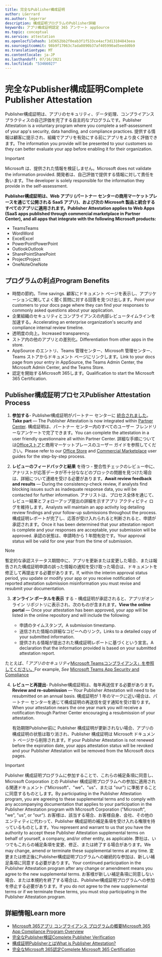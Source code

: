 ```yaml
---
title: 完全なPublisher構成証明
author: LGerrard
ms.author: legerrar
description: 構成証明プログラムのPublisher詳細
keywords: アプリ構成証明認定 365 アンケート appSource
ms.topic: conceptual
ms.service: attestation
ms.openlocfilehash: 1d3652bb2f0eab3f1f533ce4acf3d13104843eea
ms.sourcegitcommit: 98b9f17063c7ada0890b37af405990ad5eedd0b9
ms.translationtype: MT
ms.contentlocale: ja-JP
ms.lasthandoff: 07/16/2021
ms.locfileid: "53466027"
---
```

# <a name="complete-publisher-attestation"></a><span data-ttu-id="c62c6-104">完全なPublisher構成証明</span><span class="sxs-lookup"><span data-stu-id="c62c6-104">Complete Publisher Attestation</span></span>

<span data-ttu-id="c62c6-105">Publisher構成証明は、アプリのセキュリティ、データ処理、コンプライアンスプラクティスの自己評価を完了する自主的なプログラムです。</span><span class="sxs-lookup"><span data-stu-id="c62c6-105">Publisher Attestation is a voluntary program where you complete a self-assessment of your app's security, data handling, and compliance practices.</span></span> <span data-ttu-id="c62c6-106">提供する情報は顧客に提示され、組織でアプリを有効にする前にアプリをより良く評価できます。</span><span class="sxs-lookup"><span data-stu-id="c62c6-106">The information you provide will be presented to your customers so they can better evaluate your app before enabling it for their organization.</span></span> 

> [!IMPORTANT]
> <span data-ttu-id="c62c6-107">Microsoft は、提供された情報を検証しません。</span><span class="sxs-lookup"><span data-stu-id="c62c6-107">Microsoft does not validate the information provided.</span></span> <span data-ttu-id="c62c6-108">開発者は、自己評価で提供する情報に対して責任を負います。</span><span class="sxs-lookup"><span data-stu-id="c62c6-108">The developer is solely responsible for the information they provide in the self-assessment.</span></span> 

<span data-ttu-id="c62c6-109">**Publisher構成証明は、Web アプリ (パートナー センターの商用マーケットプレースを通じて公開される SaaS アプリ)、および次の Microsoft 製品と統合するすべてのアプリに適用されます。**</span><span class="sxs-lookup"><span data-stu-id="c62c6-109">**Publisher Attestation applies to Web Apps (SaaS apps published through commercial marketplace in Partner Center), and all apps that integrate with the following Microsoft products:**</span></span>
- <span data-ttu-id="c62c6-110">Teams</span><span class="sxs-lookup"><span data-stu-id="c62c6-110">Teams</span></span>
- <span data-ttu-id="c62c6-111">Word</span><span class="sxs-lookup"><span data-stu-id="c62c6-111">Word</span></span>
- <span data-ttu-id="c62c6-112">Excel</span><span class="sxs-lookup"><span data-stu-id="c62c6-112">Excel</span></span>
- <span data-ttu-id="c62c6-113">PowerPoint</span><span class="sxs-lookup"><span data-stu-id="c62c6-113">PowerPoint</span></span> 
- <span data-ttu-id="c62c6-114">Outlook</span><span class="sxs-lookup"><span data-stu-id="c62c6-114">Outlook</span></span>
- <span data-ttu-id="c62c6-115">SharePoint</span><span class="sxs-lookup"><span data-stu-id="c62c6-115">SharePoint</span></span>
- <span data-ttu-id="c62c6-116">Project</span><span class="sxs-lookup"><span data-stu-id="c62c6-116">Project</span></span>
- <span data-ttu-id="c62c6-117">OneNote</span><span class="sxs-lookup"><span data-stu-id="c62c6-117">OneNote</span></span>


## <a name="program-benefits"></a><span data-ttu-id="c62c6-118">プログラムの利点</span><span class="sxs-lookup"><span data-stu-id="c62c6-118">Program Benefits</span></span>
- <span data-ttu-id="c62c6-119">時間の節約。</span><span class="sxs-lookup"><span data-stu-id="c62c6-119">Time savings.</span></span> <span data-ttu-id="c62c6-120">顧客にドキュメント ページを表示し、アプリケーションに関してよく聞く質問に対する回答を見つけ出します。</span><span class="sxs-lookup"><span data-stu-id="c62c6-120">Point your customers to your docs page where they can find your responses to commonly asked questions about your application.</span></span> 
- <span data-ttu-id="c62c6-121">企業組織のセキュリティとコンプライアンスの内部レビュータイムラインを加速する。</span><span class="sxs-lookup"><span data-stu-id="c62c6-121">Accelerating an enterprise organization's security and compliance internal review timeline.</span></span>
- <span data-ttu-id="c62c6-122">透明度の向上。</span><span class="sxs-lookup"><span data-stu-id="c62c6-122">Increased transparency.</span></span>
- <span data-ttu-id="c62c6-123">ストア内の他のアプリとの差別化。</span><span class="sxs-lookup"><span data-stu-id="c62c6-123">Differentiation from other apps in the store.</span></span> 
- <span data-ttu-id="c62c6-124">AppSource のエントリ、Teams 管理センター、Microsoft 管理センター、Teams ストアからドキュメント ページにリンクします。</span><span class="sxs-lookup"><span data-stu-id="c62c6-124">Link to your docs page from your entry in AppSource, the Teams Admin Center, the Microsoft Admin Center, and the Teams Store.</span></span> 
- <span data-ttu-id="c62c6-125">認定を開始するMicrosoft 365します。</span><span class="sxs-lookup"><span data-stu-id="c62c6-125">Qualification to start the Microsoft 365 Certification.</span></span>
 

## <a name="publisher-attestation-process"></a><span data-ttu-id="c62c6-126">Publisher構成証明プロセス</span><span class="sxs-lookup"><span data-stu-id="c62c6-126">Publisher Attestation Process</span></span>

1. <span data-ttu-id="c62c6-127">**参加する**- Publisher構成証明がパートナー センターに [統合されました](https://partner.microsoft.com)。</span><span class="sxs-lookup"><span data-stu-id="c62c6-127">**Take part** — The Publisher Attestation is now integrated within [Partner Center](https://partner.microsoft.com).</span></span> <span data-ttu-id="c62c6-128">構成証明は、パートナー センター内のすべてのユーザー フレンドリーなアンケートで完了できます。</span><span class="sxs-lookup"><span data-stu-id="c62c6-128">You can complete the attestation in a user friendly questionnaire all within Partner Center.</span></span> <span data-ttu-id="c62c6-129">詳細な手順については[Officeストア](https://docs.microsoft.com/microsoft-365-app-certification/docs/userguide)と商用マーケットプレース[](https://docs.microsoft.com/en-us/microsoft-365-app-certification/docs/saasuserguide)のユーザー ガイドを参照してください。</span><span class="sxs-lookup"><span data-stu-id="c62c6-129">Please refer to our [Office Store](https://docs.microsoft.com/microsoft-365-app-certification/docs/userguide) and [Commercial Marketplace](https://docs.microsoft.com/en-us/microsoft-365-app-certification/docs/saasuserguide) user guides for the step-by-step process.</span></span>

2. <span data-ttu-id="c62c6-130">**レビューのフィードバックと結果** を待つ - 整合性チェックのレビュー中に、アナリストが応答データが不十分ななどのブロックの問題を見つけた場合は、詳細について連絡を受ける必要があります。</span><span class="sxs-lookup"><span data-stu-id="c62c6-130">**Await review feedback and results** — During the consistency-check review, if analysts find blocking issues such as inadequate response data, you will be contacted for further information.</span></span> <span data-ttu-id="c62c6-131">アナリストは、プロセス全体を通じて、レビュー結果とフォローアップ提出の詳細を示すアプリ アクティビティ ログを維持します。</span><span class="sxs-lookup"><span data-stu-id="c62c6-131">Analysts will maintain an app activity log detailing review findings and your follow-up submissions throughout the process.</span></span> <span data-ttu-id="c62c6-132">構成証明レポートが完了し、応答が受け入れられると判断されると、申請が承認されます。</span><span class="sxs-lookup"><span data-stu-id="c62c6-132">Once it has been determined that your attestation report is complete and your responses are acceptable, your submission will be approved.</span></span> <span data-ttu-id="c62c6-133">承認の状態は、申請時から 1 年間有効です。</span><span class="sxs-lookup"><span data-stu-id="c62c6-133">Your approval status will be valid for one year from the time of submission.</span></span>

> [!NOTE]
> <span data-ttu-id="c62c6-134">暫定的な承認ステータス期間中に、アプリを更新または変更した場合、または報告された構成証明申請の誤った情報の通知を受け取った場合は、ドキュメントを修正して再提出する必要があります。</span><span class="sxs-lookup"><span data-stu-id="c62c6-134">If, within the interim approval status period, you update or modify your app or you receive notification of reported attestation submission misinformation you must revise and resubmit your documentation.</span></span>

3. <span data-ttu-id="c62c6-135">**オンライン ポータルを表示** する - 構成証明が承認されると、アプリがオンライン リポジトリに表示され、次のものが含まれます。</span><span class="sxs-lookup"><span data-stu-id="c62c6-135">**View the online portal** — Once your attestation has been approved, your app will be listed in the online repository and will include the following:</span></span>

   - <span data-ttu-id="c62c6-136">申請のタイムスタンプ。</span><span class="sxs-lookup"><span data-stu-id="c62c6-136">A submission timestamp.</span></span>
   - <span data-ttu-id="c62c6-137">送信された情報の詳細なコピーへのリンク。</span><span class="sxs-lookup"><span data-stu-id="c62c6-137">Links to a detailed copy of your submitted information.</span></span>
   - <span data-ttu-id="c62c6-138">提供される情報が提出された構成証明レポートに基づくという宣言。</span><span class="sxs-lookup"><span data-stu-id="c62c6-138">A declaration that the information provided is based on your submitted attestation report.</span></span>

<span data-ttu-id="c62c6-139">たとえば、「*アプリのセキュリティ*[Microsoft Teamsコンプライアンス」を参照してください。](../teams/teams-apps.md)</span><span class="sxs-lookup"><span data-stu-id="c62c6-139">For example, *See* [Microsoft Teams App Security and Compliance](../teams/teams-apps.md)</span></span>

4. <span data-ttu-id="c62c6-140">**レビューと再提出**- Publisher構成証明は、毎年再送信する必要があります。</span><span class="sxs-lookup"><span data-stu-id="c62c6-140">**Review and re-submission** — Your Publisher Attestation will need to be resubmitted on an annual basis.</span></span> <span data-ttu-id="c62c6-141">構成証明が 1 年のマークに近い場合は、パートナー センターを通じて構成証明の再送信を促す通知を受け取ります。</span><span class="sxs-lookup"><span data-stu-id="c62c6-141">When your attestation nears the one year mark you will receive a notification through Partner Center encouraging a resubmission of your attestation.</span></span> 

   <span data-ttu-id="c62c6-142">有効期限Publisher前に Publisher 構成証明が更新されない場合、アプリの構成証明の状態は取り消され、Publisher 構成証明は Microsoft ドキュメント ページから削除されます。</span><span class="sxs-lookup"><span data-stu-id="c62c6-142">If your Publisher Attestation is not renewed before the expiration date, your apps attestation status will be revoked and your Publisher Attestation will be removed from the Microsoft docs pages.</span></span> 

>[!IMPORTANT]
><span data-ttu-id="c62c6-143">Publisher 構成証明プログラムに参加することで、これらの補足条項に同意し、Microsoft Corporation との Publisher 構成証明プログラムへの参加に適用される関連ドキュメント ("Microsoft"、"we"、"us"、または "our") に準拠することに同意するものとします。</span><span class="sxs-lookup"><span data-stu-id="c62c6-143">By participating in the Publisher Attestation program, you are agreeing to these supplemental terms and to comply with any accompanying documentation that applies to your participation in the Publisher Attestation program with Microsoft Corporation ("Microsoft", "we", "us", or "our").</span></span> <span data-ttu-id="c62c6-144">お客様は、該当する場合、お客様自身、会社、その他のエンティティに代わって、Publisher 構成証明の補足条項を受け入れる権限を持っているものとします。</span><span class="sxs-lookup"><span data-stu-id="c62c6-144">You represent and warrant to us that you have the authority to accept these Publisher Attestation supplemental terms on behalf of yourself, a company, and/or other entity, as applicable.</span></span> <span data-ttu-id="c62c6-145">弊社は、いつでもこれらの補足条項を変更、修正、または終了する場合があります。</span><span class="sxs-lookup"><span data-stu-id="c62c6-145">We may change, amend or terminate these supplemental terms at any time.</span></span> <span data-ttu-id="c62c6-146">変更または修正後にPublisher構成証明プログラムへの継続的な参加は、新しい補足条項に同意する必要があります。</span><span class="sxs-lookup"><span data-stu-id="c62c6-146">Your continued participation in the Publisher Attestation program after any change or amendment means you agree to the new supplemental terms.</span></span> <span data-ttu-id="c62c6-147">お客様が新しい補足条項に同意しない場合、または本規約を終了する場合は、Publisher構成証明プログラムへの参加を停止する必要があります。</span><span class="sxs-lookup"><span data-stu-id="c62c6-147">If you do not agree to the new supplemental terms or if we terminate these terms, you must stop participating in the Publisher Attestation program.</span></span>

## <a name="learn-more"></a><span data-ttu-id="c62c6-148">詳細情報</span><span class="sxs-lookup"><span data-stu-id="c62c6-148">Learn more</span></span>

* [<span data-ttu-id="c62c6-149">Microsoft 365アプリ コンプライアンス プログラムの概要</span><span class="sxs-lookup"><span data-stu-id="c62c6-149">Microsoft 365 App Compliance Program Overview</span></span>](~/overview.md)  
* [<span data-ttu-id="c62c6-150">完全なPublisher検証</span><span class="sxs-lookup"><span data-stu-id="c62c6-150">Complete Publisher Verification</span></span>](https://docs.microsoft.com/azure/active-directory/develop/mark-app-as-publisher-verified)  
* [<span data-ttu-id="c62c6-151">構成証明Publisherとは</span><span class="sxs-lookup"><span data-stu-id="c62c6-151">What is Publisher Attestation?</span></span>](~/docs/enterprise-app-attestation-guide.md)  
* [<span data-ttu-id="c62c6-152">完全なMicrosoft 365認定</span><span class="sxs-lookup"><span data-stu-id="c62c6-152">Complete Microsoft 365 Certification</span></span>](~/docs/certification.md)
